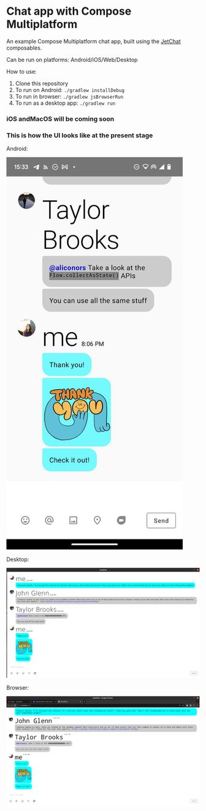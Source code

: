 # Chat app with Compose Multiplatform

An example Compose Multiplatform chat app, built using the [JetChat](https://androidexample365.com/a-sample-chat-app-built-with-jetpack-compose/) composables.

Can be run on platforms: Android/iOS/Web/Desktop

How to use:
1. Clone this repository
2. To run on Android: `./gradlew installDebug`
3. To run in browser: `./gradlew jsBrowserRun`
4. To run as a desktop app: `./gradlew run`

### iOS andMacOS will be coming soon

### This is how the UI looks like at the present stage

Android:

![Android](https://raw.githubusercontent.com/gleb-skobinsky/studchat/master/screenshots/android.png)

Desktop: 

![Desktop](https://raw.githubusercontent.com/gleb-skobinsky/studchat/master/screenshots/desktop.png)

Browser:

![Browser](https://raw.githubusercontent.com/gleb-skobinsky/studchat/master/screenshots/web.png)
